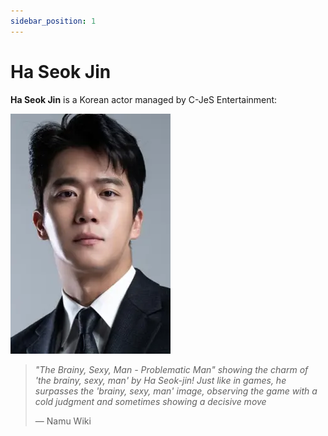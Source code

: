 ```yaml
---
sidebar_position: 1
---
```


# Ha Seok Jin

**Ha Seok Jin** is a Korean actor managed by C-JeS Entertainment:

![Locale Dropdown](./img/ha-seok-jin.png)

> *"The Brainy, Sexy, Man - Problematic Man" showing the charm of 'the brainy, sexy, man' by Ha Seok-jin! Just like in games, he surpasses the 'brainy, sexy, man' image, observing the game with a cold judgment and sometimes showing a decisive move*
>
> — Namu Wiki